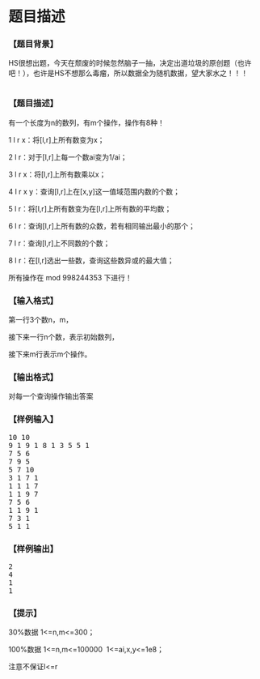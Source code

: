 # 题目描述


<h3>
【题目背景】
</h3>
<p>
HS很想出题，今天在颓废的时候忽然脑子一抽，决定出道垃圾的原创题（也许吧！），也许是HS不想那么毒瘤，所以数据全为随机数据，望大家水之！！！
</p>
<p>
<img src="/upload/image/20190511/20190511072148_22562.jpg" alt=""/> 
</p>
<h3>
【题目描述】
</h3>
<p>
有一个长度为n的数列，有m个操作，操作有8种！
</p>
<p>
1 l r x：将[l,r]上所有数变为x；
</p>
<p>
2 l r：对于[l,r]上每一个数ai变为1/ai；
</p>
<p>
3 l r x：将[l,r]上所有数乘以x；
</p>
<p>
4 l r x y：查询[l,r]上在[x,y]这一值域范围内数的个数；
</p>
<p>
5 l r：将[l,r]上所有数变为在[l,r]上所有数的平均数；
</p>
<p>
6 l r：查询[l,r]上所有数的众数，若有相同输出最小的那个；
</p>
<p>
7 l r：查询[l,r]上不同数的个数；
</p>
<p>
8 l r：在[l,r]选出一些数，查询这些数异或的最大值；
</p>
<p>
所有操作在 mod 998244353 下进行！
</p>
<h3>
【输入格式】
</h3>
<p>
第一行3个数n，m，
</p>
<p>
接下来一行n个数，表示初始数列，
</p>
<p>
接下来m行表示m个操作。
</p>
<h3>
【输出格式】
</h3>
<p>
对每一个查询操作输出答案
</p>
<h3>
【样例输入】
</h3>
<pre>10 10
9 1 9 1 8 1 3 5 5 1 
7 5 6 
7 9 5 
5 7 10 
3 1 7 1 
1 1 1 7 
1 1 9 7 
7 5 6 
1 1 9 1 
7 3 1 
5 1 1 
</pre>
<h3>
【样例输出】
</h3>
<pre>2
4
1
1
</pre>
<h3>
【提示】
</h3>
<p>
30%数据 1&lt;=n,m&lt;=300；
</p>
<p>
100%数据 1&lt;=n,m&lt;=100000  1&lt;=ai,x,y&lt;=1e8；
</p>
<p>
注意不保证l&lt;=r
</p>
